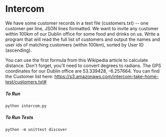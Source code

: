 # Intercom

We have some customer records in a text file (customers.txt) -- one customer per line, JSON lines formatted. We want to invite any customer within 100km of our Dublin office for some food and drinks on us. Write a program that will read the full list of customers and output the names and user ids of matching customers (within 100km), sorted by User ID (ascending).

You can use the first formula from this Wikipedia article to calculate distance. Don't forget, you'll need to convert degrees to radians.
The GPS coordinates for our Dublin office are 53.339428, -6.257664.
You can find the Customer list here:
https://s3.amazonaws.com/intercom-take-home-test/customers.txt#



##### To Run

`python intercom.py`


##### To Run Tests

`python -m unittest discover`
